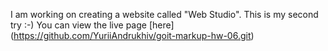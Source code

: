 I am working on creating a website called "Web Studio".
This is my second try :-)
You can view the live page [here] (https://github.com/YuriiAndrukhiv/goit-markup-hw-06.git)
